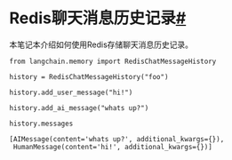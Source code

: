 

Redis聊天消息历史记录[#](#redis-chat-message-history "Permalink to this headline")
==========================================================================

本笔记本介绍如何使用Redis存储聊天消息历史记录。

```
from langchain.memory import RedisChatMessageHistory

history = RedisChatMessageHistory("foo")

history.add_user_message("hi!")

history.add_ai_message("whats up?")

```

```
history.messages

```

```
[AIMessage(content='whats up?', additional_kwargs={}),
 HumanMessage(content='hi!', additional_kwargs={})]

```

